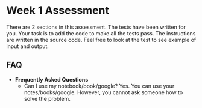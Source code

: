 # Week 1 Assessment 
There are 2 sections in this assessment. The tests have been written for you. Your task is to add the code to make all the tests pass. The instructions are written in the source code. Feel free to look at the test to see example of input and output. 

## FAQ
* **Frequently Asked Questions**
   * Can I use my notebook/book/google? Yes. You can use your notes/books/google. However, you cannot ask someone how to solve the problem.

